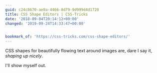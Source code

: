 ```yaml
---
guid: c24c8670-ae8a-4466-8d79-9d999d4d1720
title: CSS Shape Editors | CSS-Tricks
date: '2018-09-04T20:14:12+00:00'
changed: '2019-09-24T14:33:47+00:00'


bookmark_of: 'https://css-tricks.com/css-shape-editors/'
---
```



CSS shapes for beautifully flowing text around images are, dare I say it, *shaping up nicely*. 

I'll show myself out.
